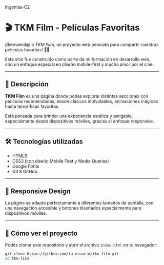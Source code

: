 Ingenias-C2

# 🎬 TKM Film - Películas Favoritas

¡Bienvenid@ a _TKM Film_, un proyecto web pensado para compartir nuestras películas favoritas! 🍿✨

Este sitio fue construido como parte de mi formación en desarrollo web, con un enfoque especial en diseño mobile-first y mucho amor por el cine.

---

## 🌟 Descripción

**TKM Film** es una página donde podés explorar distintas secciones con películas recomendadas, desde clásicos inolvidables, animaciones mágicas hasta terroríficas favoritas.

Está pensada para brindar una experiencia estética y amigable, especialmente desde dispositivos móviles, gracias al enfoque _responsive_.

---

## 🛠️ Tecnologías utilizadas

- HTML5
- CSS3 (con diseño Mobile First y Media Queries)
- Google Fonts
- Git & GitHub

---

## 📱 Responsive Design

La página se adapta perfectamente a diferentes tamaños de pantalla, con una navegación accesible y botones diseñados especialmente para dispositivos móviles.

---

## 🚀 Cómo ver el proyecto

Podés clonar este repositorio y abrir el archivo `index.html` en tu navegador:

```bash
git clone https://github.com/tu-usuario/tkm-film.git
cd tkm-film
```
